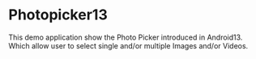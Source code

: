 # Photopicker13
This demo application show the Photo Picker introduced in Android13. Which allow user to select single and/or multiple Images and/or Videos.
